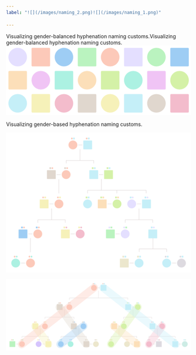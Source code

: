 ```yaml
---
label: "![](/images/naming_2.png)![](/images/naming_1.png)"

---
```

Visualizing gender-balanced hyphenation naming customs.Visualizing gender-balanced hyphenation naming customs.![](/images/list.png)

Visualizing gender-based hyphenation naming customs.

![](/images/naming_1-1.png)

![](/images/naming_2-1.png)